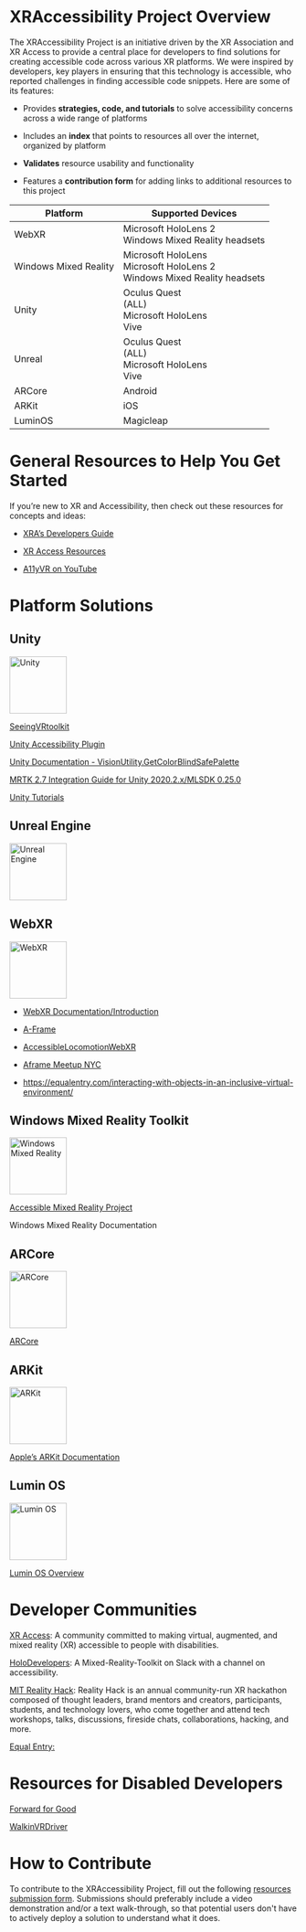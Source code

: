 # XRAccessibility Project Overview
The XRAccessibility Project is an initiative driven by the XR Association and XR Access to provide a central place for developers to find solutions for creating accessible code across various XR platforms. We were inspired by developers, key players in ensuring that this technology is accessible, who reported challenges in finding accessible code snippets. Here are some of its features:

 - Provides **strategies, code, and tutorials** to solve accessibility
   concerns across a wide range of platforms 

 - Includes an **index** that points to resources all over the internet, organized by platform
   
  - **Validates** resource usability and functionality
 
 - Features a **contribution form** for adding links to additional resources to this project

| Platform              	| Supported Devices                                                            	|
|-----------------------	|------------------------------------------------------------------------------	|
| WebXR                 	| Microsoft HoloLens 2<br>Windows Mixed Reality headsets                       	|
| Windows Mixed Reality 	| Microsoft HoloLens<br>Microsoft HoloLens 2<br>Windows Mixed Reality headsets 	|
| Unity                 	| Oculus Quest<br>(ALL)<br>Microsoft HoloLens<br>Vive                          	|
| Unreal                	| Oculus Quest<br>(ALL)<br>Microsoft HoloLens<br>Vive                          	|
| ARCore                	| Android                                                                      	|
| ARKit                 	| iOS                                                                          	|
| LuminOS               	| Magicleap                                                                    	|

# General Resources to Help You Get Started
If you’re new to XR and Accessibility, then check out these resources for concepts and ideas:

  

-   [XRA’s Developers Guide](https://xra.org/research/xra-developers-guide-accessibility-and-inclusive-design/)
    
-   [XR Access Resources](http://xraccess.org/resources/)
    
-   [A11yVR on YouTube](https://www.youtube.com/channel/UCqhCc1b6Cq69eg-iYeVKOog)

# Platform Solutions
## Unity

<a href="https://unity.com/"><img src="https://lh5.googleusercontent.com/-EP7EuF1yeBoIbMEa4GXgbjCS_xmRa5cRvzcGcFoD-duaIwWY1w1am95h8jf9s1iWyymykJBkTCC8yTzVPqg7iIA0QFFHFtSH-oZNJPFfsfYh9hFueBWzbpUroqsk7peri-q7tLw=s0" alt="Unity" height="100"></a>
  

[SeeingVRtoolkit](https://github.com/microsoft/seeingvrtoolkit)

[Unity Accessibility Plugin](https://github.com/mikrima/UnityAccessibilityPlugin)

[Unity Documentation - VisionUtility.GetColorBlindSafePalette](https://docs.unity3d.com/ScriptReference/Accessibility.VisionUtility.GetColorBlindSafePalette.html)

[MRTK 2.7 Integration Guide for Unity 2020.2.x/MLSDK 0.25.0](https://github.com/magicleap/MRTK-MagicLeap)

[Unity Tutorials](https://learn.unity.com/)

  
  

## Unreal Engine
<a href="https://www.unrealengine.com/en-US/"><img src="https://www.screenskillsireland.ie/wp-content/uploads/2020/06/UE_Logo_Horizontal_Black.png" alt="Unreal Engine" height="100"></a>

## WebXR
<a href="https://immersiveweb.dev/"><img src="https://immersive-web.github.io/webxr-samples/media/logo/webxr-logo.svg" alt="WebXR" height="100"></a>

- [WebXR Documentation/Introduction](https://immersiveweb.dev/)

- [A-Frame](https://aframe.io/)

- [AccessibleLocomotionWebXR](https://github.com/rdub80/aframe-binary-controls)

- [Aframe Meetup NYC](https://roland-dubois.github.io/aframe-meetup-nyc/)

- https://equalentry.com/interacting-with-objects-in-an-inclusive-virtual-environment/

  

## Windows Mixed Reality Toolkit
<a href="https://docs.microsoft.com/en-us/windows/mixed-reality/mrtk-unity/?view=mrtkunity-2021-05"><img src="https://lh5.googleusercontent.com/n3CzfFes1xQHqpIwhZzBRN6KTI13oF6jcXeejArEOdKcATaOJ3_F97TtpU5u5mENyBxV94HHWvfej4pbytPQMocgwO2ulrH1-a-ckcgkaccSuWnuNKBbMVJy_UwXeWugmQjtt5ec=s0" alt="Windows Mixed Reality" height="100"></a>
  

[Accessible Mixed Reality Project](https://www.microsoft.com/en-us/research/project/accessible-mixed-realityanast/)

Windows Mixed Reality Documentation

  



## ARCore  
<a href="https://developers.google.com/ar"><img src="https://lh5.googleusercontent.com/LUJl3XvZqfOZ_xXXijUpITswTFnl1w8fzRC4VVw3EiCy21uiJvvZftxrr_GvJEGDYjQBhtPCZLH6FQWec2TYHs4pPLVKnOZr4txM4BwsrsWxY-1tF_0YspVvVGS--U9MRoeVwVrH=s0" alt="ARCore" height="100"></a>

[ARCore](https://developers.google.com/ar)

## ARKit

<a href="https://developer.apple.com/augmented-reality/arkit/"><img src="https://lh3.googleusercontent.com/N1pUTIqcv9JUqgpaOCj1REfepYnuWr8z_NxY1scNuBHrTtlXdmxOXdJjKXdyMu-xj9AzfGbr74BXAMbS4q-ZS6GB-SLvXilmx4Othe5Bf8WhJbSuMZAI1wgBp-9ys9sDKf_4iB_5=s0" alt="ARKit" height="100"></a>

[Apple’s ARKit Documentation](https://developer.apple.com/documentation/arkit)

  
  ## Lumin OS

<a href="https://developer.magicleap.com/en-us/learn/guides/lumin-os-overview"><img src="https://lh5.googleusercontent.com/DXsv8lzxvge2KjYrjdFGO_fpxNzgcsFFe9I7atY__ArnbSABB-CUJj2TQTNOZk3EveVg90rIEjth5y0Yt2fx6m0cLyzvBvrPvYpqAbZ5mgJOP-ae1lXBGz7JxPv-F7LhgpGvYUp3=s0" alt="Lumin OS" height="100"></a>
  

[Lumin OS Overview](https://developer.magicleap.com/en-us/learn/guides/lumin-os-overview)


# Developer Communities

  

[XR Access](https://xraccess.org/): A community committed to making virtual, augmented, and mixed reality (XR) accessible to people with disabilities.

  

[HoloDevelopers](https://holodevelopersslack.azurewebsites.net/): A Mixed-Reality-Toolkit on Slack with a channel on accessibility.

  

[MIT Reality Hack](https://www.mitrealityhack.com/): Reality Hack is an annual community-run XR hackathon composed of thought leaders, brand mentors and creators, participants, students, and technology lovers, who come together and attend tech workshops, talks, discussions, fireside chats, collaborations, hacking, and more.

  

[Equal Entry:](https://equalentry.com/category/ar-vr-xr/)

  
  
  

# Resources for Disabled Developers

  

[Forward for Good](https://www.verizonforwardforgood.com/)

[WalkinVRDriver](https://www.walkinvrdriver.com/)

  

# How to Contribute

  

To contribute to the XRAccessibility Project, fill out the following [resources submission form](https://docs.google.com/forms/d/e/1FAIpQLScpJxyqTgY68ilw9dVAtHpivp2ks4TR7W7szmaC2ytLTFJ3mA/viewform?usp=sf_link).  Submissions should preferably include a video demonstration and/or a text walk-through, so that potential users don't have to actively deploy a solution to understand what it does.
